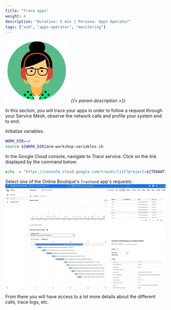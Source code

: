```yaml
---
title: "Trace apps"
weight: 4
description: "Duration: 5 min | Persona: Apps Operator"
tags: ["asm", "apps-operator", "monitoring"]
---
```

![Apps Operator](/images/apps-operator.png)
_{{< param description >}}_

In this section, you will trace your apps in order to follow a request through your Service Mesh, observe the network calls and profile your system end to end.

Initialize variables:
```Bash
WORK_DIR=~/
source ${WORK_DIR}acm-workshop-variables.sh
```

In the Google Cloud console, navigate to _Trace_ service. Click on the link displayed by the command below:
```Bash
echo -e "https://console.cloud.google.com/traces/list?project=${TENANT_PROJECT_ID}"
```

Select one of the Online Boutique's `frontend` app's requests:
![Anthos Service Mesh Monitoring overview](/images/cloud-trace.png)

From there you will have access to a lot more details about the different calls, trace logs, etc.